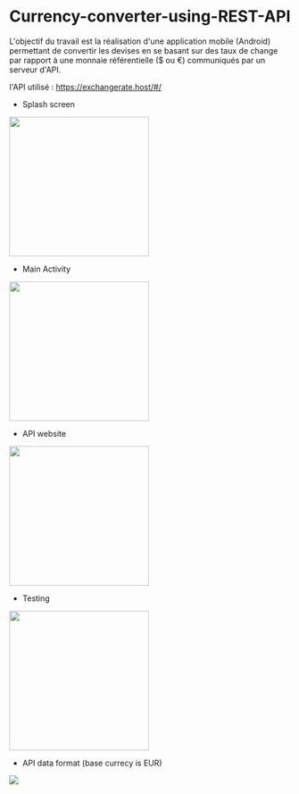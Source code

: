 # Currency-converter-using-REST-API
L'objectif du travail est la réalisation d'une application mobile (Android) permettant de convertir les devises 
en se basant sur des taux de change par rapport à une monnaie référentielle ($ ou €)  communiqués par un serveur d'API.

l'API utilisé : https://exchangerate.host/#/ 

- Splash screen
<img src="https://user-images.githubusercontent.com/83044746/210120406-f16f415a-02f9-4084-80ef-021081006429.png" width="250">

- Main Activity
<img src="https://user-images.githubusercontent.com/83044746/210120426-615b2cab-08f1-45cf-8ca8-bd22ca39c4df.png" width="250">

- API website
<img src="https://user-images.githubusercontent.com/83044746/210120434-512d969e-bc67-4743-a058-c23b91707f1a.png" width="250">

- Testing
<img src="https://user-images.githubusercontent.com/83044746/210120875-d812e7fb-5098-41d9-a192-c55358a3cc92.png" width="250">

- API data format (base currecy is EUR)
<img src="https://user-images.githubusercontent.com/83044746/210121041-bb6abc5a-221e-417b-ae56-136d343ec7c1.png">



